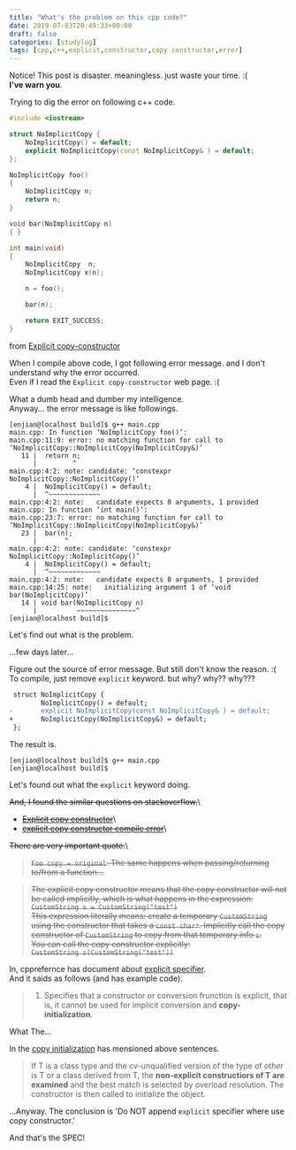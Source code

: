 ```yaml
---
title: "What's the problem on this cpp code?"
date: 2019-07-03T20:49:33+09:00
draft: false
categories: [studylog]
tags: [cpp,c++,explicit,constructor,copy constructor,error]
---
```


Notice! This post is disaster. meaningless. just waste your time. :(\
**I've warn you**.

Trying to dig the error on following c++ code.

<!--more-->
```cpp
#include <iostream>

struct NoImplicitCopy {
	NoImplicitCopy() = default;
	explicit NoImplicitCopy(const NoImplicitCopy& ) = default;
};

NoImplicitCopy foo()
{
	NoImplicitCopy n;
	return n;
}

void bar(NoImplicitCopy n)
{ }

int main(void)
{
	NoImplicitCopy  n;
	NoImplicitCopy x(n);

	n = foo();

	bar(n);

    return EXIT_SUCCESS;
}
```

from [Explicit copy-constructor](https://en.wikibooks.org/wiki/More_C%2B%2B_Idioms/Non-copyable_Mixin#Solution_and_Sample_Code)


When I compile above code, I got following error message. and I don't understand why the error occurred.\
Even if I read the `Explicit copy-constructor` web page. :(

What a dumb head and dumber my intelligence.\
Anyway... the error message is like followings.

```shell
[enjian@localhost build]$ g++ main.cpp
main.cpp: In function ‘NoImplicitCopy foo()’:
main.cpp:11:9: error: no matching function for call to ‘NoImplicitCopy::NoImplicitCopy(NoImplicitCopy&)’
   11 |  return n;
      |         ^
main.cpp:4:2: note: candidate: ‘constexpr NoImplicitCopy::NoImplicitCopy()’
    4 |  NoImplicitCopy() = default;
      |  ^~~~~~~~~~~~~~
main.cpp:4:2: note:   candidate expects 0 arguments, 1 provided
main.cpp: In function ‘int main()’:
main.cpp:23:7: error: no matching function for call to ‘NoImplicitCopy::NoImplicitCopy(NoImplicitCopy&)’
   23 |  bar(n);
      |       ^
main.cpp:4:2: note: candidate: ‘constexpr NoImplicitCopy::NoImplicitCopy()’
    4 |  NoImplicitCopy() = default;
      |  ^~~~~~~~~~~~~~
main.cpp:4:2: note:   candidate expects 0 arguments, 1 provided
main.cpp:14:25: note:   initializing argument 1 of ‘void bar(NoImplicitCopy)’
   14 | void bar(NoImplicitCopy n)
      |          ~~~~~~~~~~~~~~~^
[enjian@localhost build]$
```

Let's find out what is the problem.

...few days later...

Figure out the source of error message. But still don't know the reason. :(\
To compile, just remove `explicit` keyword. but why? why?? why???

```diff
 struct NoImplicitCopy {
        NoImplicitCopy() = default;
-       explicit NoImplicitCopy(const NoImplicitCopy& ) = default;
+       NoImplicitCopy(NoImplicitCopy&) = default;
 };
```

The result is.

```shell
[enjian@localhost build]$ g++ main.cpp
[enjian@localhost build]$
```

Let's found out what the `explicit` keyword doing.

~~And, I found the similar questions on stackoverflow.~~\
* ~~[Explicit copy constructor](https://stackoverflow.com/questions/11480545/explicit-copy-constructor)~~\
* ~~[explicit copy constructor compile error](https://stackoverflow.com/questions/29472565/explicit-copy-constructor-compile-error)~~\

~~There are very important quote.~~\
> ~~`Foo copy = original`. The same happens when passing/returning to/from a function...~~

> ~~The explicit copy constructor means that the copy constructor will not be called implicitly, which is what happens in the expression:~~\
> ~~`CustomString s = CustomString("test")`~~\
> ~~This expression literally means: create a temporary `CustomString` using the constructor that takes a `const char*`. Implicitly call the copy constructor of `CustomString` to copy from that temporary info `s`.~~\
> ~~You can call the copy constructor explicitly:~~\
> ~~`CustomString s(CustomString("test"))`~~

In, cpprefernce has document about [explicit specifier](https://en.cppreference.com/w/cpp/language/explicit).\
And it saids as follows (and has example code).

> 1) Specifies that a constructor or conversion frunction is explicit, that is, it cannot be used for implicit conversion and **copy-initialization**.

What The...

In the [copy initialization](https://en.cppreference.com/w/cpp/language/copy_initialization) has mensioned above sentences.

> If T is a class type and the cv-unqualified version of the type of _other_ is T or a class derived from T, the **non-explicit constructiors of T are examined** and the best match is selected by overload resolution. The constructor is then called to initialize the object.

...Anyway. The conclusion is 'Do NOT append `explicit` specifier where use copy constructor.'

And that's the SPEC!

